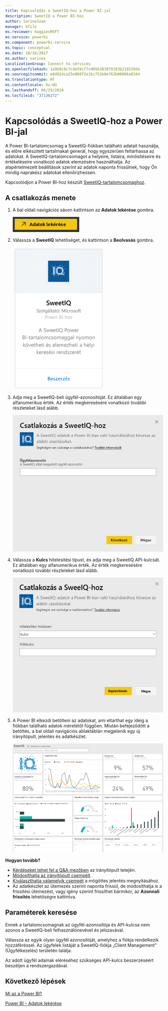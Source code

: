 ```yaml
---
title: Kapcsolódás a SweetIQ-hoz a Power BI-jal
description: SweetIQ a Power BI-hoz
author: SarinaJoan
manager: kfile
ms.reviewer: maggiesMSFT
ms.service: powerbi
ms.component: powerbi-service
ms.topic: conceptual
ms.date: 10/16/2017
ms.author: sarinas
LocalizationGroup: Connect to services
ms.openlocfilehash: 1a9b9c8c7cde59cf7cd05b383070183b219159da
ms.sourcegitcommit: e8d924ca25e060f2e1bc753e8e762b88066a0344
ms.translationtype: HT
ms.contentlocale: hu-HU
ms.lasthandoff: 06/29/2018
ms.locfileid: "37136272"
---
```

# <a name="connect-to-sweetiq-with-power-bi"></a>Kapcsolódás a SweetIQ-hoz a Power BI-jal
A Power BI-tartalomcsomag a SweetIQ-fiókban található adatait használja, és előre elkészített tartalmakat generál, hogy egyszerűen feltárhassa az adatokat. A SweetIQ-tartalomcsomagot a helyeire, listáira, minősítéseire és értékeléseire vonatkozó adatok elemzésére használhatja. Az alapértelmezett beállítások szerint az adatok naponta frissülnek, hogy Ön mindig naprakész adatokat ellenőrizhessen.

Kapcsolódjon a Power BI-hoz készült [SweetIQ-tartalomcsomaghoz](https://app.powerbi.com/groups/me/getdata/services/sweetiq).

## <a name="how-to-connect"></a>A csatlakozás menete
1. A bal oldali navigációs sávon kattintson az **Adatok lekérése** gombra.
   
    ![](media/service-connect-to-sweetiq/getdata.png)
2. Válassza a **SweetIQ** lehetőséget, és kattintson a **Beolvasás** gombra.
   
    ![](media/service-connect-to-sweetiq/sweetiq.png)
3. Adja meg a SweetIQ-beli ügyfél-azonosítóját. Ez általában egy alfanumerikus érték. Az érték megkeresésére vonatkozó további részleteket lásd alább.
   
    ![](media/service-connect-to-sweetiq/parameter.png)
4. Válassza a **Kulcs** hitelesítési típust, és adja meg a SweetIQ API-kulcsát. Ez általában egy alfanumerikus érték. Az érték megkeresésére vonatkozó további részleteket lásd alább.
   
    ![](media/service-connect-to-sweetiq/credentials.png)
5. A Power BI elkezdi betölteni az adatokat, ami eltarthat egy ideig a fiókban található adatok méretétől függően. Miután befejeződött a betöltés, a bal oldali navigációs ablaktáblán megjelenik egy új irányítópult, jelentés és adatkészlet.
   
    ![](media/service-connect-to-sweetiq/dashboard.png)

**Hogyan tovább?**

* [Kérdéseket tehet fel a Q&A mezőben](power-bi-q-and-a.md) az irányítópult tetején.
* [Módosíthatja az irányítópult csempéit](service-dashboard-edit-tile.md).
* [Kiválaszthatja valamelyik csempét](service-dashboard-tiles.md) a mögöttes jelentés megnyitásához.
* Az adatkészlet az ütemezés szerint naponta frissül, de módosíthatja is a frissítési ütemezést, vagy igény szerint frissíthet bármikor, az **Azonnali frissítés** lehetőségre kattintva.

## <a name="finding-parameters"></a>Paraméterek keresése
Ennek a tartalomcsomagnak az ügyfél-azonosítója és API-kulcsa nem azonos a SweetIQ-beli felhasználónevével és jelszavával.

Válassza az egyik olyan ügyfél azonosítóját, amelyhez a fiókja rendelkezik hozzáféréssel. Az ügyfelek listáját a SweetIQ-fiókja „Client Management” (Ügyfélkezelés) területén találja.

Az adott ügyfél adainak eléréséhez szükséges API-kulcs beszerzéséért beszéljen a rendszergazdával.

## <a name="next-steps"></a>Következő lépések
[Mi az a Power BI?](power-bi-overview.md)

[Power BI – Adatok lekérése](service-get-data.md)

